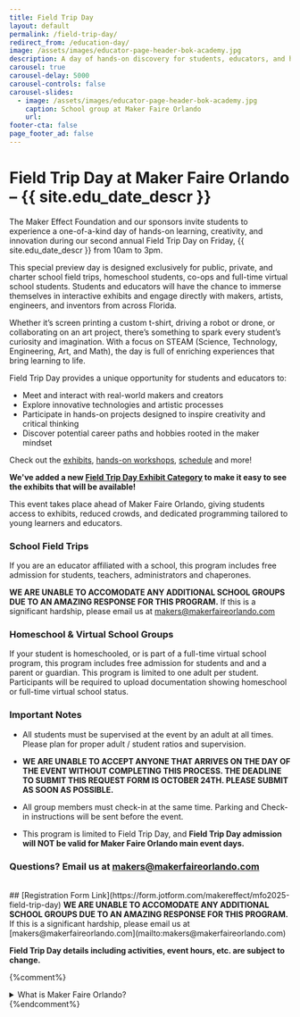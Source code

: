```yaml
---
title: Field Trip Day
layout: default
permalink: /field-trip-day/
redirect_from: /education-day/
image: /assets/images/educator-page-header-bok-academy.jpg
description: A day of hands-on discovery for students, educators, and homeschoolers!
carousel: true
carousel-delay: 5000
carousel-controls: false
carousel-slides:
  - image: /assets/images/educator-page-header-bok-academy.jpg
    caption: School group at Maker Faire Orlando
    url:
footer-cta: false
page_footer_ad: false
---
```


# Field Trip Day at Maker Faire Orlando – {{ site.edu_date_descr }}

The Maker Effect Foundation and our sponsors invite students to experience a one-of-a-kind day of hands-on learning, creativity, and innovation during our second annual Field Trip Day on Friday, {{ site.edu_date_descr }} from 10am to 3pm.

This special preview day is designed exclusively for public, private, and charter school field trips, homeschool students, co-ops and full-time virtual school students. Students and educators will have the chance to immerse themselves in interactive exhibits and engage directly with makers, artists, engineers, and inventors from across Florida.

Whether it’s screen printing a custom t-shirt, driving a robot or drone, or collaborating on an art project, there’s something to spark every student’s curiosity and imagination. With a focus on STEAM (Science, Technology, Engineering, Art, and Math), the day is full of enriching experiences that bring learning to life.

Field Trip Day provides a unique opportunity for students and educators to:
* Meet and interact with real-world makers and creators
* Explore innovative technologies and artistic processes
* Participate in hands-on projects designed to inspire creativity and critical thinking
* Discover potential career paths and hobbies rooted in the maker mindset

Check out the [exhibits](/exhibits/), [hands-on workshops](/exhibits/categories/hands-on-workshop/), [schedule](/schedule/) and more! 

**We've added a new [Field Trip Day Exhibit Category](/exhibits/categories/field-trip-day) to make it easy to see the exhibits that will be available!** 

This event takes place ahead of Maker Faire Orlando, giving students access to exhibits, reduced crowds, and dedicated programming tailored to young learners and educators.


### School Field Trips 
If you are an educator affiliated with a school, this program includes free admission for students, teachers, administrators and chaperones. 

<strong>WE ARE UNABLE TO ACCOMODATE ANY ADDITIONAL SCHOOL GROUPS DUE TO AN AMAZING RESPONSE FOR THIS PROGRAM.</strong> If this is a significant hardship, please email us at [makers@makerfaireorlando.com](mailto:makers@makerfaireorlando.com)

### Homeschool & Virtual School Groups 
If your student is homeschooled, or is part of a full-time virtual school program, this program includes free admission for students and and a parent or guardian. This program is limited to one adult per student. Participants will be required to upload documentation showing homeschool or full-time virtual school status. 

### Important Notes

* All students must be supervised at the event by an adult at all times. Please plan for proper adult / student ratios and supervision. 

* **WE ARE UNABLE TO ACCEPT ANYONE THAT ARRIVES ON THE DAY OF THE EVENT WITHOUT COMPLETING THIS PROCESS. THE DEADLINE TO SUBMIT THIS REQUEST FORM IS OCTOBER 24TH. PLEASE SUBMIT AS SOON AS POSSIBLE.**

* All group members must check-in at the same time. Parking and Check-in instructions will be sent before the event. 

* This program is limited to Field Trip Day, and **Field Trip Day admission will NOT be valid for Maker Faire Orlando main event days.** 

### Questions? Email us at [makers@makerfaireorlando.com](mailto:makers@makerfaireorlando.com)

<br>
## [Registration Form Link](https://form.jotform.com/makereffect/mfo2025-field-trip-day)
<strong>WE ARE UNABLE TO ACCOMODATE ANY ADDITIONAL SCHOOL GROUPS DUE TO AN AMAZING RESPONSE FOR THIS PROGRAM.</strong> If this is a significant hardship, please email us at [makers@makerfaireorlando.com](mailto:makers@makerfaireorlando.com)

<br>


**Field Trip Day details including activities, event hours, etc. are subject to change.** 

{%comment%}

<div class="faq-container">
  <details class="faq-item">
    <summary class="faq-question">What is Maker Faire Orlando?</summary>
    <div class="faq-answer">
      <p>
        Maker Faire is a gathering of fascinating, curious people who enjoy learning and who love sharing what they can do. From engineers to artists to scientists to crafters, Maker Faire is a venue for these “makers” to show hobbies, experiments, projects.
      </p>  
    </div>
  </details>
</div>
{%endcomment%}